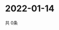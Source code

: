 # 2022-01-14
  共 0条

  <!-- BEGIN -->
  <!-- 最后更新时间Fri Jan 14 2022 01:59:09 GMT+0000 (Coordinated Universal Time) -->
  
  <!-- END -->
  
  